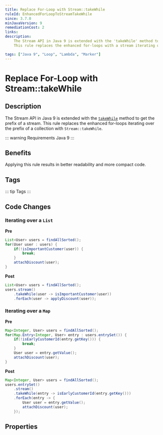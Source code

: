 ```yaml
---
title: Replace For-Loop with Stream::takeWhile
ruleId: EnhancedForLoopToStreamTakeWhile
since: 3.7.0
minJavaVersion: 9
remediationCost: 2
links:
description:
    The Stream API in Java 9 is extended with the 'takeWhile' method to get the prefix of a stream. 
    This rule replaces the enhanced for-loops with a stream iterating over the prefix of a collection with 'Stream::takeWhile'. 

tags: ["Java 9", "Loop", "Lambda", "Marker"]
---
```


# Replace For-Loop with Stream::takeWhile

## Description

The Stream API in Java 9 is extended with the [`takeWhile`](https://docs.oracle.com/javase/9/docs/api/java/util/stream/Stream.html#takeWhile-java.util.function.Predicate-) method to get the prefix of a stream. 
This rule replaces the enhanced for-loops iterating over the prefix of a collection with `Stream::takeWhile`. 

::: warning Requirements
Java 9
:::

## Benefits
Applying this rule results in better readability and more compact code. 


## Tags

::: tip Tags
<TagLinks />
:::

## Code Changes

### Iterating over a `List`
__Pre__
```java
List<User> users = findAllSorted();
for(User user : users) {
    if(!isImportantCustomer(user)) {
        break;
    }
    attachDiscount(user);
}
```

__Post__
```java
List<User> users = findAllSorted();
users.stream()
    .takeWhile(user -> isImportantCustomer(user))
    .forEach(user -> applyDiscount(user));
```

### Iterating over a `Map`
__Pre__
```java
Map<Integer, User> users = findAllSorted();
for(Map.Entry<Integer, User> entry : users.entrySet()) {
    if(!isEarlyCustomerId(entry.getKey())) {
        break;
    }
    User user = entry.getValue();
    attachDiscount(user);
}
```

__Post__
```java
Map<Integer, User> users = findAllSorted();
users.entrySet()
    .stream()
    .takeWhile(entry -> isEarlyCustomerId(entry.getKey()))
    .forEach(entry -> {
        User user = entry.getValue();
        attachDiscount(user);
    });
```
<VersionNotice />


## Properties

<RuleProperties />
